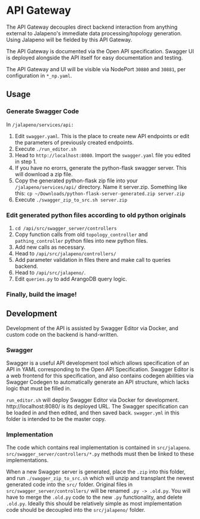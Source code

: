 # API Gateway
The API Gateway decouples direct backend interaction from anything external to Jalapeno's immediate data processing/topology generation. Using Jalapeno will be fielded by this API Gateway.

The API Gateway is documented via the Open API specification. Swagger UI is deployed alongside the API itself for easy documentation and testing.

The API Gateway and UI will be visible via NodePort `30880` and `30881`, per configuration in `*_np.yaml`.

## Usage
### Generate Swagger Code
In ```/jalapeno/services/api:```
1. Edit ```swagger.yaml```. This is the place to create new API endpoints or edit the parameters of previously created endpoints.
2. Execute ```./run_editor.sh```
3. Head to ```http://localhost:8080```. Import the ```swagger.yaml``` file you edited in step 1.
4. If you have no erorrs, generate the python-flask swagger server. This will download a zip file.
5. Copy the generated python-flask zip file into your ```/jalapeno/services/api/``` directory. Name it server.zip. Something like this: ```cp ~/Downloads/python-flask-server-generated.zip server.zip```
6. Execute ```./swagger_zip_to_src.sh server.zip```
### Edit generated python files according to old python originals
1. ```cd /api/src/swagger_server/controllers```
2. Copy function calls from old ```topology_controller``` and ```pathing_controller``` python files into new python files.
3. Add new calls as necessary. 
3. Head to ```/api/src/jalapeno/controllers/```
4. Add parameter validation in files there and make call to queries backend.
5. Head to ```/api/src/jalapeno/```.
6. Edit ```queries.py``` to add ArangoDB query logic.

### Finally, build the image!


## Development
Development of the API is assisted by Swagger Editor via Docker, and custom code on the backend is hand-written.

### Swagger
Swagger is a useful API development tool which allows specification of an API in YAML corresponding to the Open API Specification. Swagger Editor is a web frontend for this specification, and also contains codegen abilities via Swagger Codegen to automatically generate an API structure, which lacks logic that must be filled in.

`run_editor.sh` will deploy Swagger Editor via Docker for development. http://localhost:8080/ is its deployed URL. The Swagger specification can be loaded in and then edited, and then saved back. `swagger.yml` in this folder is intended to be the master copy.

### Implementation
The code which contains real implementation is contained in `src/jalapeno`. `src/swagger_server/controllers/*.py` methods must then be linked to these implementations.

When a new Swagger server is generated, place the `.zip` into this folder, and run `./swagger_zip_to_src.sh` which will unzip and transplant the newest generated code into the `src/` folder. Original files in `src/swagger_server/controllers/` will be renamed `.py -> .old.py`. You will have to merge the `.old.py` code to the new `.py` functionality, and delete `.old.py`. Ideally this should be relatively simple as most implementation code should be decoupled into the `src/jalapeno/` folder.
